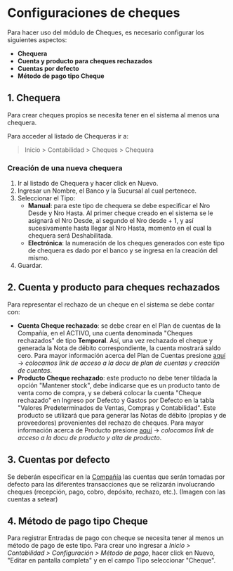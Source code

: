 # Configuraciones de cheques

Para hacer uso del módulo de Cheques, es necesario configurar los siguientes aspectos:

* **Chequera**
* **Cuenta y producto para cheques rechazados**
* **Cuentas por defecto**
* **Método de pago tipo Cheque**

## 1. Chequera

Para crear cheques propios se necesita tener en el sistema al menos una chequera.

Para acceder al listado de Chequeras ir a:
> Inicio > Contabilidad > Cheques > Chequera

### Creación de una nueva chequera
1. Ir al listado de Chequera y hacer click en Nuevo.
2. Ingresar un Nombre, el Banco y la Sucursal al cual pertenece.
3. Seleccionar el Tipo:
    * **Manual**: para este tipo de chequera se debe especificar el Nro Desde y Nro Hasta. Al primer cheque creado en el sistema se le asignará el Nro Desde, al segundo el Nro desde + 1, y así sucesivamente hasta llegar al Nro Hasta, momento en el cual la chequera será Deshabilitada.
    * **Electrónica**: la numeración de los cheques generados con este tipo de chequera es dado por el banco y se ingresa en la creación del mismo.
4. Guardar.

## 2. Cuenta y producto para cheques rechazados

Para representar el rechazo de un cheque en el sistema se debe contar con:

* **Cuenta Cheque rechazado**: se debe crear en el Plan de cuentas de la Compañía, en el ACTIVO, una cuenta denominada "Cheques rechazados" de tipo **Temporal**. Así, una vez rechazado el cheque y generada la Nota de débito correspondiente, la cuenta mostrará saldo cero. Para mayor información acerca del Plan de Cuentas presione [aquí](...) -> *colocamos link de acceso a la docu de plan de cuentas y creación de cuentas*. 
* **Producto Cheque rechazado**: este producto no debe tener tildada la opción "Mantener stock", debe indicarse que es un producto tanto de venta como de compra, y se deberá colocar la cuenta "Cheque rechazado" en Ingreso por Defecto y Gastos por Defecto en la tabla "Valores Predeterminados de Ventas, Compras y Contabilidad". Este producto se utilizará que para generar las Notas de débito (propias y de proveedores) provenientes del rechazo de cheques. Para mayor información acerca de Producto presione [aquí](...) -> *colocamos link de acceso a la docu de producto y alta de producto*. 

## 3. Cuentas por defecto

Se deberán especificar en la [Compañía](docs/user/manual/es/setting-up/company-setup) las cuentas que serán tomadas por defecto para las diferentes transacciones que se relizarán involucrando cheques (recepción, pago, cobro, depósito, rechazo, etc.).
(Imagen con las cuentas a setear)

## 4. Método de pago tipo Cheque

Para registrar Entradas de pago con cheque se necesita tener al menos un método de pago de este tipo. Para crear uno ingresar a *Inicio > Contabilidad > Configuración > Método de pago*, hacer click en Nuevo, "Editar en pantalla completa" y en el campo Tipo seleccionar "Cheque".
